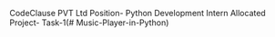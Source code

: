 CodeClause PVT Ltd
Position- Python Development Intern
Allocated Project- Task-1(# Music-Player-in-Python)

